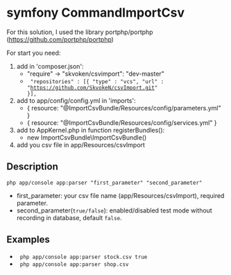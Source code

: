 symfony CommandImportCsv
============

For this solution, I used the library portphp/portphp (https://github.com/portphp/portphp)

For start you need:
1. add in 'composer.json': 
   - "require" -> "skvoken/csvimport": "dev-master"
   - <code>  "repositories" : [{ "type" : "vcs", "url" : "https://github.com/SkvokeN/csvImport.git" }], </code>
2. add to app/config/config.yml in 'imports':
    - { resource: "@ImportCsvBundle/Resources/config/parameters.yml" }
    - { resource: "@ImportCsvBundle/Resources/config/services.yml" }
3. add to AppKernel.php in function registerBundles():
    - new ImportCsvBundle\ImportCsvBundle()
4. add you csv file in app/Resources/csvImport


Description
------------

<code>php app/console app:parser "first_parameter" "second_parameter" </code>

- first_parameter: your csv file name (app/Resources/csvImport), required parameter.
- second_parameter(<code>true/false</code>): enabled/disabled test mode without recording in database, default <code>false</code>.

Examples
------------
 - <code> php app/console app:parser stock.csv true </code>
 - <code> php app/console app:parser shop.csv </code>

